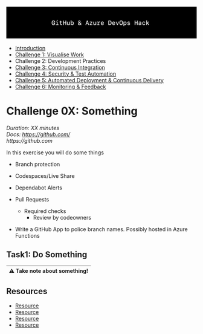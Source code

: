 ![Banner](../../resources/WelcomeBanner.png)

- [Introduction](../)
- [Challenge 1: Visualise Work](../..content/01_visualise_work)
- Challenge 2: Development Practices
- [Challenge 3: Continuous Integration](../..content/03_continuous_integration)
- [Challenge 4: Security & Test Automation](../..content/04_security_and_test_automation)
- [Challenge 5: Automated Deployment & Continuous Delivery](../..content/05_automated_deployment)
- [Challenge 6: Monitoring & Feedback](../..content/06_monitoring_and_feedback)

# Challenge 0X: Something  
_Duration: XX minutes_  
_Docs: https://github.com/_  
_https://github.com_  

In this exercise you will do some things

- Branch protection
- Codespaces/Live Share
- Dependabot Alerts
- Pull Requests
  - Required checks
    - Review by codeowners

- Write a GitHub App to police branch names.  Possibly hosted in Azure Functions

## Task1: Do Something

| :warning: Take note about something! |
| --- |

## Resources

- [Resource](https://github.com)
- [Resource](https://github.com)
- [Resource](https://github.com)
- [Resource](https://github.com)
